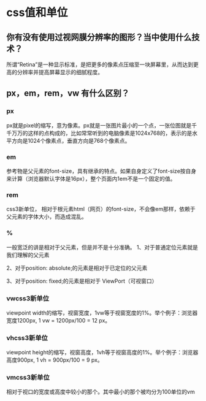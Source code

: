 # css值和单位

## 你有没有使用过视网膜分辨率的图形？当中使用什么技术？

所谓“Retina”是一种显示标准，是把更多的像素点压缩至一块屏幕里，从而达到更高的分辨率并提高屏幕显示的细腻程度。

##  px，em，rem，vw 有什么区别？

### px

px就是pixel的缩写，意为像素。px就是一张图片最小的一个点，一张位图就是千千万万的这样的点构成的，比如常常听到的电脑像素是1024x768的，表示的是水平方向是1024个像素点，垂直方向是768个像素点。

### em
参考物是父元素的font-size，具有继承的特点。如果自身定义了font-size按自身来计算（浏览器默认字体是16px），整个页面内1em不是一个固定的值。

### rem
css3新单位，
相对于根元素html（网页）的font-size，不会像em那样，依赖于父元素的字体大小，而造成混乱。

### %
一般宽泛的讲是相对于父元素，但是并不是十分准确。
1、对于普通定位元素就是我们理解的父元素

2、对于position: absolute;的元素是相对于已定位的父元素

3、对于position: fixed;的元素是相对于 ViewPort（可视窗口）

### vwcss3新单位
viewpoint width的缩写，视窗宽度，1vw等于视窗宽度的1%。举个例子：浏览器宽度1200px, 1 vw = 1200px/100 = 12 px。

### vhcss3新单位
viewpoint height的缩写，视窗高度，1vh等于视窗高度的1%。举个例子：浏览器高度900px, 1 vh = 900px/100 = 9 px。

### vmcss3新单位
相对于视口的宽度或高度中较小的那个。其中最小的那个被均分为100单位的vm


